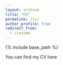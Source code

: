 ```yaml
---
layout: archive
title: "CV"
permalink: /cv/
author_profile: true
redirect_from:
  - /resume
---
```

 {% include base_path %}
 
You can find my CV here
